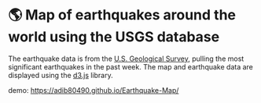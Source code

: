 # 🌎 Map of earthquakes around the world using the USGS database

The earthquake data is from the [U.S. Geological Survey](https://www.usgs.gov/programs/earthquake-hazards/earthquakes), pulling the most significant earthquakes in the past week. The map and earthquake data are displayed using the [d3.js](https://d3js.org/) library.

demo: https://adib80490.github.io/Earthquake-Map/
